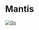 # Mantis
[![Go](https://github.com/dubonzi/mantis/actions/workflows/go.yml/badge.svg)](https://github.com/dubonzi/mantis/actions/workflows/go.yml)

